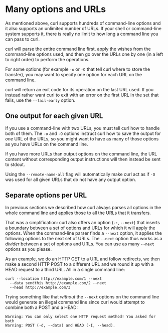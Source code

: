# Many options and URLs

As mentioned above, curl supports hundreds of command-line options and it also
supports an unlimited number of URLs. If your shell or command-line system
supports it, there is really no limit to how long a command line you can pass
to curl.

curl will parse the entire command line first, apply the wishes from the
command-line options used, and then go over the URLs one by one (in a left to
right order) to perform the operations.

For some options (for example `-o` or `-O` that tell curl where to store the
transfer), you may want to specify one option for each URL on the command
line.

curl will return an exit code for its operation on the last URL used. If you
instead rather want curl to exit with an error on the first URL in the set
that fails, use the `--fail-early` option.

## One output for each given URL

If you use a command-line with two URLs, you must tell curl how to handle both
of them. The `-o` and `-O` options instruct curl how to save the output for
*one* URL of the URLs, so you might want to have as many of those options as
you have URLs on the command line.

If you have more URLs than output options on the command line, the URL content
without corresponding output instructions will then instead be sent to stdout.

Using the `--remote-name-all` flag will automatically make curl act as if `-O`
was used for all given URLs that do not have any output option.

## Separate options per URL

In previous sections we described how curl always parses all options in the
whole command line and applies those to all the URLs that it transfers.

That was a simplification: curl also offers an option (`-:`, `--next`) that
inserts a boundary between a set of options and URLs for which it will apply
the options. When the command-line parser finds a `--next` option, it applies
the following options to the next set of URLs. The `--next` option thus works
as a *divider* between a set of options and URLs. You can use as many `--next`
options as you please.

As an example, we do an HTTP GET to a URL and follow redirects, we then make a
second HTTP POST to a different URL and we round it up with a HEAD request to
a third URL. All in a single command line:

    curl --location http://example.com/1 --next
      --data sendthis http://example.com/2 --next
      --head http://example.com/3

Trying something like that _without_ the `--next` options on the command line
would generate an illegal command line since curl would attempt to combine
both a POST and a HEAD:

    Warning: You can only select one HTTP request method! You asked for both
    Warning: POST (-d, --data) and HEAD (-I, --head).
